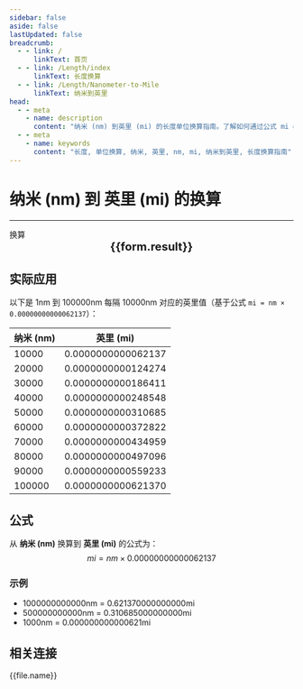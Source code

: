 ```yaml
---
sidebar: false
aside: false
lastUpdated: false
breadcrumb:
  - - link: /
      linkText: 首页
  - - link: /Length/index
      linkText: 长度换算
  - - link: /Length/Nanometer-to-Mile
      linkText: 纳米到英里
head:
  - - meta
    - name: description
      content: "纳米 (nm) 到英里 (mi) 的长度单位换算指南。了解如何通过公式 mi = nm × 0.00000000000062137 换算为英里。"
  - - meta
    - name: keywords
      content: "长度, 单位换算, 纳米, 英里, nm, mi, 纳米到英里, 长度换算指南"
---
```

# 纳米 (nm) 到 英里 (mi) 的换算
---
<script setup>
import { onMounted, reactive, inject, ref } from 'vue'
import { NButton, NForm, NFormItem, NInput, NInputNumber, NSelect, NCard, useMessage,NGrid ,NGi } from 'naive-ui'
import { defineClientComponent } from 'vitepress'
import { Length } from '../../files';

const convert = inject('convert')

const form = reactive({
  number: null,
  result: '',
})

const convertHandler = () => {
  if (form.number !== null && !isNaN(form.number)) {
    const convertedValue = parseFloat(form.number) * 0.00000000000062137
    form.result = `${form.number}nm = ${convertedValue.toFixed(15)}mi`
  } else {
    form.result = '请输入有效的数值。'
  }
}
</script>

<n-form size="large" :model="form">
  <n-form-item label="纳米 (nm)">
    <n-input-number v-model:value="form.number" placeholder="输入纳米" style="width: 100%" />
  </n-form-item>
  <n-form-item>
    <n-button type="info" @click="convertHandler" block>换算</n-button>
  </n-form-item>
</n-form>

<n-card  embedded :bordered="false" hoverable>
  <div  style="text-align:center;font-size:20px;">
    <strong>{{form.result}}</strong>
  </div>
</n-card>

## 实际应用

以下是 1nm 到 100000nm 每隔 10000nm 对应的英里值（基于公式 `mi = nm × 0.00000000000062137`）：

| 纳米 (nm) | 英里 (mi) |
|----------|-------------|
| 10000    | 0.0000000000062137 |
| 20000    | 0.0000000000124274 |
| 30000    | 0.0000000000186411 |
| 40000    | 0.0000000000248548 |
| 50000    | 0.0000000000310685 |
| 60000    | 0.0000000000372822 |
| 70000    | 0.0000000000434959 |
| 80000    | 0.0000000000497096 |
| 90000    | 0.0000000000559233 |
| 100000   | 0.0000000000621370 |

## 公式

从 **纳米 (nm)** 换算到 **英里 (mi)** 的公式为：
$$ mi = nm \times 0.00000000000062137 $$

### 示例
- 1000000000000nm = 0.621370000000000mi
- 500000000000nm = 0.310685000000000mi
- 1000nm = 0.000000000000621mi

## 相关连接
<n-grid x-gap="12" :cols="2">
  <n-gi v-for="(file, index) in Length" :key="index">
    <n-button
      text
      tag="a"
      :href="file.path"
      type="info"
    >
      {{file.name}}
    </n-button>
  </n-gi>
</n-grid>